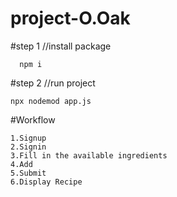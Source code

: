 # project-O.Oak

#step 1 //install package   


      npm i
  
  
#step 2 //run project


    npx nodemod app.js
 
#Workflow


    1.Signup
    2.Signin
    3.Fill in the available ingredients 
    4.Add
    5.Submit
    6.Display Recipe
